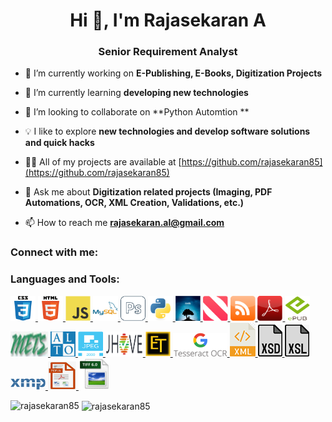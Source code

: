 <h1 align="center">Hi 👋, I'm Rajasekaran A</h1>
<h3 align="center">Senior Requirement Analyst</h3>
 
- 🔭 I’m currently working on **E-Publishing, E-Books, Digitization Projects**  

- 🌱 I’m currently learning **developing new technologies**  

- 👯 I’m looking to collaborate on **Python Automtion **

- 💡 I like to explore **new technologies and develop software solutions and quick hacks**

- 👨‍💻 All of my projects are available at [https://github.com/rajasekaran85](https://github.com/rajasekaran85)

- 💬 Ask me about **Digitization related projects (Imaging, PDF Automations, OCR, XML Creation, Validations, etc.)**

- 📫 How to reach me **rajasekaran.al@gmail.com**

<h3 align="left">Connect with me:</h3>  
<p align="left"> 
</p>

<h3 align="left">Languages and Tools:</h3>
<p align="left"> <a href="https://www.w3schools.com/css/" target="_blank" rel="noreferrer"> <img src="https://raw.githubusercontent.com/devicons/devicon/master/icons/css3/css3-original-wordmark.svg" alt="css3" width="40" height="40"/> </a> <a href="https://www.w3.org/html/" target="_blank" rel="noreferrer"> <img src="https://raw.githubusercontent.com/devicons/devicon/master/icons/html5/html5-original-wordmark.svg" alt="html5" width="40" height="40"/> </a> <a href="https://developer.mozilla.org/en-US/docs/Web/JavaScript" target="_blank" rel="noreferrer"> <img src="https://raw.githubusercontent.com/devicons/devicon/master/icons/javascript/javascript-original.svg" alt="javascript" width="40" height="40"/> </a> <a href="https://www.mysql.com/" target="_blank" rel="noreferrer"> <img src="https://raw.githubusercontent.com/devicons/devicon/master/icons/mysql/mysql-original-wordmark.svg" alt="mysql" width="40" height="40"/> </a> <a href="https://www.photoshop.com/en" target="_blank" rel="noreferrer"> <img src="https://raw.githubusercontent.com/devicons/devicon/master/icons/photoshop/photoshop-line.svg" alt="photoshop" width="40" height="40"/> </a> <a href="https://www.python.org" target="_blank" rel="noreferrer"> <img src="https://raw.githubusercontent.com/devicons/devicon/master/icons/python/python-original.svg" alt="python" width="40" height="40"/> </a> <a href="https://en.wikipedia.org/wiki/Amazon_Kindle" target="_blank" rel="noreferrer"> <img src="https://github.com/Rajasekaran85/Rajasekaran85/blob/main/Amazon-Kindle-emblem.png" alt="python" width="40" height="40"/> </a> <a href="https://developer.apple.com/documentation/apple_news" target="_blank" rel="noreferrer"> <img src="https://github.com/Rajasekaran85/Rajasekaran85/blob/main/apple-logo.png" alt="python" width="40" height="40"/> </a>  <a href="https://www.rssboard.org/rss-specification" target="_blank" rel="noreferrer"> <img src="https://github.com/Rajasekaran85/Rajasekaran85/blob/main/rss.png" alt="python" width="40" height="40"/> </a>
<a href="https://www.adobe.com/accessibility/pdf/pdf-accessibility-overview.html" target="_blank" rel="noreferrer"> <img src="https://github.com/Rajasekaran85/Rajasekaran85/blob/main/pdf.png" alt="python" width="40" height="40"/> </a>
  <a href="https://idpf.org/epub/30/" target="_blank" rel="noreferrer"> <img src="https://github.com/Rajasekaran85/Rajasekaran85/blob/main/Epub_logo_color.svg.png" alt="python" width="40" height="40"/> </a>  <a href="https://www.loc.gov/standards/mets/" target="_blank" rel="noreferrer"> <img src="https://github.com/Rajasekaran85/Rajasekaran85/blob/main/mets.png" alt="mets" width="60" height="40"/> </a>  <a href="https://www.loc.gov/standards/alto/" target="_blank" rel="noreferrer"> <img src="https://github.com/Rajasekaran85/Rajasekaran85/blob/main/alto.png" alt="alto" width="40" height="40"/> </a>  <a href="https://kakadusoftware.com/" target="_blank" rel="noreferrer"> <img src="https://github.com/Rajasekaran85/Rajasekaran85/blob/main/jp2.png" alt="jp2" width="40" height="40"/> </a><a href="https://jhove.openpreservation.org/" target="_blank" rel="noreferrer"> <img src="https://github.com/Rajasekaran85/Rajasekaran85/blob/main/jhove.png" alt="jp2" width="60" height="40"/> </a> <a href="https://exiftool.org/" target="_blank" rel="noreferrer"> <img src="https://github.com/Rajasekaran85/Rajasekaran85/blob/main/exif.png" alt="exiftool" width="40" height="40"/> </a> <a href="https://en.wikipedia.org/wiki/Tesseract_(software)" target="_blank" rel="noreferrer"> <img src="https://github.com/Rajasekaran85/Rajasekaran85/blob/main/tesseract1.png" alt="tesseract" width="" height=""/> </a>
  <a href="https://en.wikipedia.org/wiki/XML" target="_blank" rel="noreferrer"> <img src="https://github.com/Rajasekaran85/Rajasekaran85/blob/main/xml.png" alt="xml" width="" height=""/> </a>
 <a href="https://en.wikipedia.org/wiki/XML_Schema_(W3C)" target="_blank" rel="noreferrer"> <img src="https://github.com/Rajasekaran85/Rajasekaran85/blob/main/xsd.png" alt="xsd" width="" height=""/> </a>
 <a href="https://en.wikipedia.org/wiki/XSL#:~:text=In%20computing%2C%20the%20term%20Extensible,transform%20and%20render%20XML%20documents." target="_blank" rel="noreferrer"> <img src="https://github.com/Rajasekaran85/Rajasekaran85/blob/main/xsl.png" alt="xsl" width="" height=""/> </a>
 <a href="https://en.wikipedia.org/wiki/Extensible_Metadata_Platform" target="_blank" rel="noreferrer"> <img src="https://github.com/Rajasekaran85/Rajasekaran85/blob/main/xmp1.png" alt="xmp" width="" height=""/> </a>
   <a href="https://en.wikipedia.org/wiki/PDF/A" target="_blank" rel="noreferrer"> <img src="https://github.com/Rajasekaran85/Rajasekaran85/blob/main/pdf-a.png" alt="pdf-a" width="45" height="45"/> </a>
      <a href="https://www.loc.gov/preservation/digital/formats/fdd/fdd000022.shtml" target="_blank" rel="noreferrer"> <img src="https://github.com/Rajasekaran85/Rajasekaran85/blob/main/tif.png" alt="pdf-a" width="50" height="50"/> </a>
      

</p>

<p><img align="left" src="https://github-readme-stats.vercel.app/api/top-langs?username=rajasekaran85&show_icons=true&locale=en&layout=compact" alt="rajasekaran85" /></p>

<p>&nbsp;<img align="center" src="https://github-readme-stats.vercel.app/api?username=rajasekaran85&show_icons=true&locale=en" alt="rajasekaran85" /></p> 



